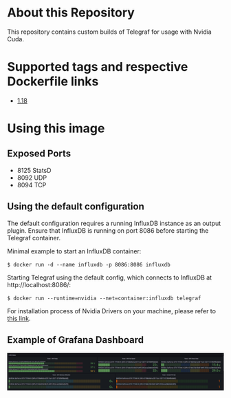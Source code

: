 # About this Repository
This repository contains custom builds of Telegraf for usage with Nvidia Cuda.

# Supported tags and respective Dockerfile links
- [1.18](https://github.com/darki73/cudagraf/blob/main/cudagraf/1.18/Dockerfile)

# Using this image
## Exposed Ports
- 8125 StatsD
- 8092 UDP
- 8094 TCP

## Using the default configuration
The default configuration requires a running InfluxDB instance as an output plugin. Ensure that InfluxDB is running on port 8086 before starting the Telegraf container.

Minimal example to start an InfluxDB container:
```shell
$ docker run -d --name influxdb -p 8086:8086 influxdb
```

Starting Telegraf using the default config, which connects to InfluxDB at http://localhost:8086/:
```shell
$ docker run --runtime=nvidia --net=container:influxdb telegraf
```

For installation process of Nvidia Drivers on your machine, please refer to [this link](https://docs.nvidia.com/datacenter/cloud-native/container-toolkit/install-guide.html).

## Example of Grafana Dashboard
![Grafana Dashboard Example](https://github.com/darki73/cudagraf/blob/main/images/grafana.png?raw=true)
